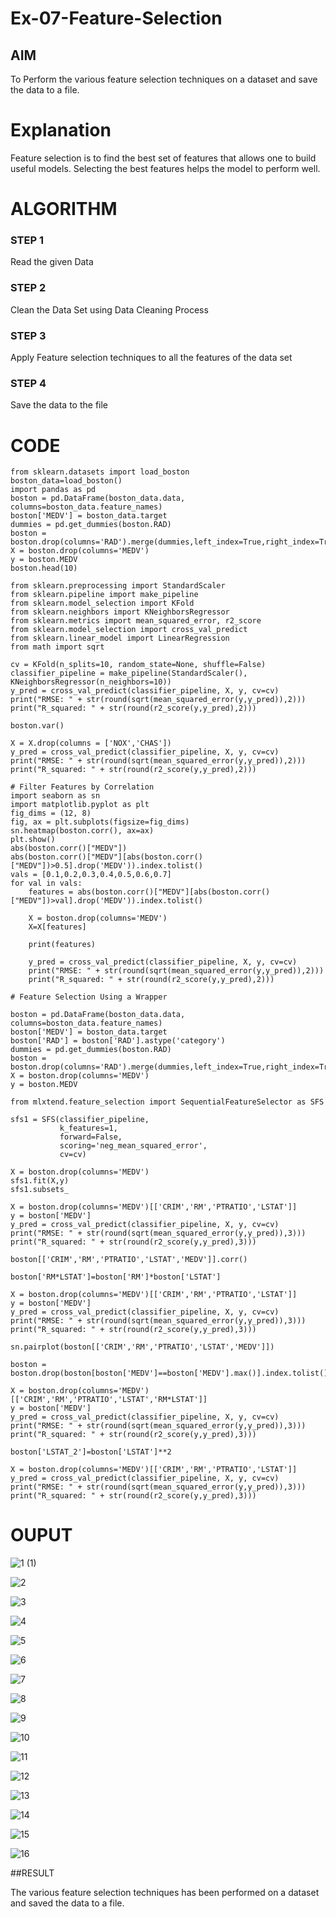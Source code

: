 # Ex-07-Feature-Selection
## AIM
To Perform the various feature selection techniques on a dataset and save the data to a file. 

# Explanation
Feature selection is to find the best set of features that allows one to build useful models.
Selecting the best features helps the model to perform well. 

# ALGORITHM
### STEP 1
Read the given Data
### STEP 2
Clean the Data Set using Data Cleaning Process
### STEP 3
Apply Feature selection techniques to all the features of the data set
### STEP 4
Save the data to the file


# CODE
~~~
from sklearn.datasets import load_boston
boston_data=load_boston()
import pandas as pd
boston = pd.DataFrame(boston_data.data, columns=boston_data.feature_names)
boston['MEDV'] = boston_data.target
dummies = pd.get_dummies(boston.RAD)
boston = boston.drop(columns='RAD').merge(dummies,left_index=True,right_index=True)
X = boston.drop(columns='MEDV')
y = boston.MEDV
boston.head(10)

from sklearn.preprocessing import StandardScaler
from sklearn.pipeline import make_pipeline
from sklearn.model_selection import KFold
from sklearn.neighbors import KNeighborsRegressor
from sklearn.metrics import mean_squared_error, r2_score
from sklearn.model_selection import cross_val_predict
from sklearn.linear_model import LinearRegression
from math import sqrt

cv = KFold(n_splits=10, random_state=None, shuffle=False)
classifier_pipeline = make_pipeline(StandardScaler(), KNeighborsRegressor(n_neighbors=10))
y_pred = cross_val_predict(classifier_pipeline, X, y, cv=cv)
print("RMSE: " + str(round(sqrt(mean_squared_error(y,y_pred)),2)))
print("R_squared: " + str(round(r2_score(y,y_pred),2)))

boston.var()

X = X.drop(columns = ['NOX','CHAS'])
y_pred = cross_val_predict(classifier_pipeline, X, y, cv=cv)
print("RMSE: " + str(round(sqrt(mean_squared_error(y,y_pred)),2)))
print("R_squared: " + str(round(r2_score(y,y_pred),2)))

# Filter Features by Correlation
import seaborn as sn
import matplotlib.pyplot as plt
fig_dims = (12, 8)
fig, ax = plt.subplots(figsize=fig_dims)
sn.heatmap(boston.corr(), ax=ax)
plt.show()
abs(boston.corr()["MEDV"])
abs(boston.corr()["MEDV"][abs(boston.corr()["MEDV"])>0.5].drop('MEDV')).index.tolist()
vals = [0.1,0.2,0.3,0.4,0.5,0.6,0.7]
for val in vals:
    features = abs(boston.corr()["MEDV"][abs(boston.corr()["MEDV"])>val].drop('MEDV')).index.tolist()
    
    X = boston.drop(columns='MEDV')
    X=X[features]
    
    print(features)

    y_pred = cross_val_predict(classifier_pipeline, X, y, cv=cv)
    print("RMSE: " + str(round(sqrt(mean_squared_error(y,y_pred)),2)))
    print("R_squared: " + str(round(r2_score(y,y_pred),2)))

# Feature Selection Using a Wrapper

boston = pd.DataFrame(boston_data.data, columns=boston_data.feature_names)
boston['MEDV'] = boston_data.target
boston['RAD'] = boston['RAD'].astype('category')
dummies = pd.get_dummies(boston.RAD)
boston = boston.drop(columns='RAD').merge(dummies,left_index=True,right_index=True)
X = boston.drop(columns='MEDV')
y = boston.MEDV

from mlxtend.feature_selection import SequentialFeatureSelector as SFS

sfs1 = SFS(classifier_pipeline, 
           k_features=1, 
           forward=False, 
           scoring='neg_mean_squared_error',
           cv=cv)

X = boston.drop(columns='MEDV')
sfs1.fit(X,y)
sfs1.subsets_

X = boston.drop(columns='MEDV')[['CRIM','RM','PTRATIO','LSTAT']]
y = boston['MEDV']
y_pred = cross_val_predict(classifier_pipeline, X, y, cv=cv)
print("RMSE: " + str(round(sqrt(mean_squared_error(y,y_pred)),3)))
print("R_squared: " + str(round(r2_score(y,y_pred),3)))

boston[['CRIM','RM','PTRATIO','LSTAT','MEDV']].corr()

boston['RM*LSTAT']=boston['RM']*boston['LSTAT']

X = boston.drop(columns='MEDV')[['CRIM','RM','PTRATIO','LSTAT']]
y = boston['MEDV']
y_pred = cross_val_predict(classifier_pipeline, X, y, cv=cv)
print("RMSE: " + str(round(sqrt(mean_squared_error(y,y_pred)),3)))
print("R_squared: " + str(round(r2_score(y,y_pred),3)))

sn.pairplot(boston[['CRIM','RM','PTRATIO','LSTAT','MEDV']])

boston = boston.drop(boston[boston['MEDV']==boston['MEDV'].max()].index.tolist())

X = boston.drop(columns='MEDV')[['CRIM','RM','PTRATIO','LSTAT','RM*LSTAT']]
y = boston['MEDV']
y_pred = cross_val_predict(classifier_pipeline, X, y, cv=cv)
print("RMSE: " + str(round(sqrt(mean_squared_error(y,y_pred)),3)))
print("R_squared: " + str(round(r2_score(y,y_pred),3)))

boston['LSTAT_2']=boston['LSTAT']**2

X = boston.drop(columns='MEDV')[['CRIM','RM','PTRATIO','LSTAT']]
y_pred = cross_val_predict(classifier_pipeline, X, y, cv=cv)
print("RMSE: " + str(round(sqrt(mean_squared_error(y,y_pred)),3)))
print("R_squared: " + str(round(r2_score(y,y_pred),3)))
~~~

# OUPUT
![1 (1)](https://user-images.githubusercontent.com/94828335/170408963-d3c437e1-3db7-471d-b508-3dcdbb239fbe.png)

![2](https://user-images.githubusercontent.com/94828335/170409004-decad4fc-3ce7-42f6-8ad5-8173b76c6963.png)

![3](https://user-images.githubusercontent.com/94828335/170409092-0cb35b34-bbbf-49af-a07d-93c25593a957.png)

![4](https://user-images.githubusercontent.com/94828335/170409102-97daaa2a-4036-4fad-9a1e-9b4e9014de35.png)

![5](https://user-images.githubusercontent.com/94828335/170409127-9cf505e9-e3fe-4915-82fc-dadcf0018cfe.png)

![6](https://user-images.githubusercontent.com/94828335/170409202-c76b124e-0986-4840-a196-1fe6ee30dc0d.png)

![7](https://user-images.githubusercontent.com/94828335/170409222-6734ceb6-5f67-4913-9fb8-003a8e7e7e38.png)

![8](https://user-images.githubusercontent.com/94828335/170409267-af05aab4-b118-4af3-b93d-be43b8cae063.png)

![9](https://user-images.githubusercontent.com/94828335/170409352-7f7fbfc4-76d1-4d40-8313-b1b67aad5d79.png)

![10](https://user-images.githubusercontent.com/94828335/170409379-e23d15f5-0d26-4769-8c2e-934fe75f55b1.png)

![11](https://user-images.githubusercontent.com/94828335/170409408-b243371b-4f58-47e4-bb8f-889acaa546d5.png)

![12](https://user-images.githubusercontent.com/94828335/170409435-79715e11-2633-46aa-b5de-ac747a83bade.png)

![13](https://user-images.githubusercontent.com/94828335/170409457-d4271096-d441-4c7a-899c-b56a15cd3351.png)

![14](https://user-images.githubusercontent.com/94828335/170409488-ffe8aa98-7007-4561-b54a-75eecf3b07be.png)

![15](https://user-images.githubusercontent.com/94828335/170409560-de650002-4370-4657-b322-01fac421b60f.png)

![16](https://user-images.githubusercontent.com/94828335/170409623-be38c720-e1f7-4cb0-a9f8-0a9d6502461d.png)


##RESULT

The various feature selection techniques has been performed on a dataset and saved the data to a file.











